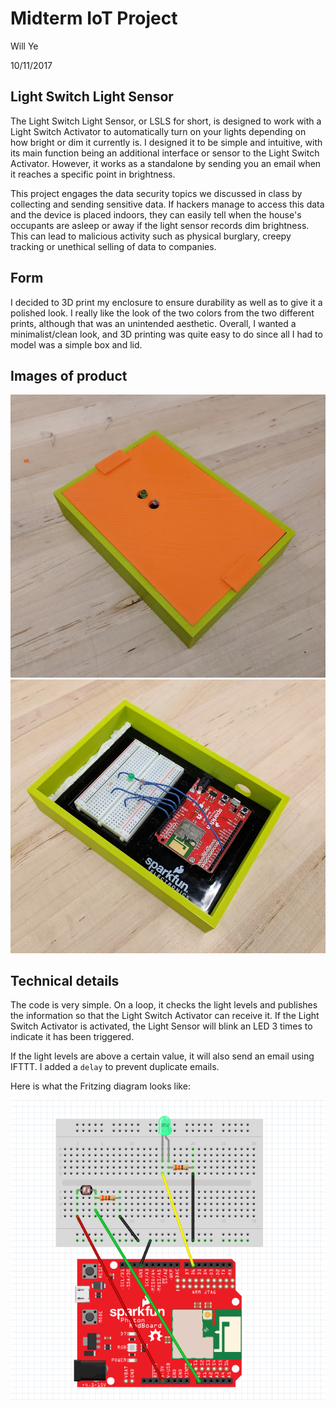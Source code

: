 # Midterm IoT Project

Will Ye

10/11/2017

## Light Switch Light Sensor

The Light Switch Light Sensor, or LSLS for short, is designed to work with a Light Switch Activator to automatically turn on your lights depending on how bright or dim it currently is. I designed it to be simple and intuitive, with its main function being an additional interface or sensor to the Light Switch Activator. However, it works as a standalone by sending you an email when it reaches a specific point in brightness.

This project engages the data security topics we discussed in class by collecting and sending sensitive data. If hackers manage to access this data and the device is placed indoors, they can easily tell when the house's occupants are asleep or away if the light sensor records dim brightness. This can lead to malicious activity such as physical burglary, creepy tracking or unethical selling of data to companies.

## Form

I decided to 3D print my enclosure to ensure durability as well as to give it a polished look. I really like the look of the two colors from the two different prints, although that was an unintended aesthetic. Overall, I wanted a minimalist/clean look, and 3D printing was quite easy to do since all I had to model was a simple box and lid.

## Images of product

![covered](https://github.com/williamyeny/physical-computing-midterm/blob/master/lsls-covered.jpg?raw=true)
![open](https://github.com/williamyeny/physical-computing-midterm/blob/master/lsls-open.jpg?raw=true)

## Technical details

The code is very simple. On a loop, it checks the light levels and publishes the information so that the Light Switch Activator can receive it. If the Light Switch Activator is activated, the Light Sensor will blink an LED 3 times to indicate it has been triggered.

If the light levels are above a certain value, it will also send an email using IFTTT. I added a `delay` to prevent duplicate emails.

Here is what the Fritzing diagram looks like:

![fritzing](https://github.com/williamyeny/physical-computing-midterm/blob/master/lsls-fritzing.PNG?raw=true)

